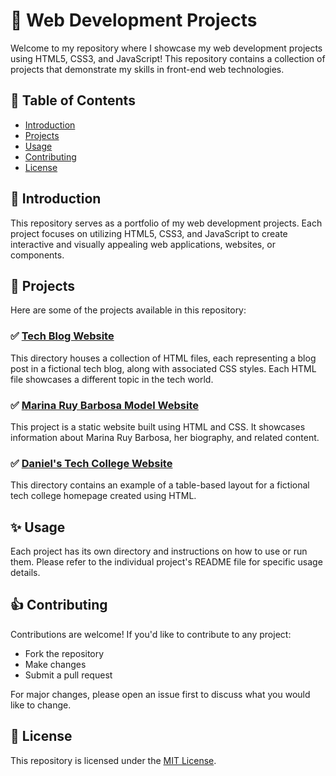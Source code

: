 # 🚀 Web Development Projects

Welcome to my repository where I showcase my web development projects using HTML5, CSS3, and JavaScript! This repository contains a collection of projects that demonstrate my skills in front-end web technologies.

## 📜 Table of Contents

- [Introduction](#introduction)
- [Projects](#projects)
- [Usage](#usage)
- [Contributing](#contributing)
- [License](#license)

## 🎯 Introduction

This repository serves as a portfolio of my web development projects. Each project focuses on utilizing HTML5, CSS3, and JavaScript to create interactive and visually appealing web applications, websites, or components.

## 🌟 Projects

Here are some of the projects available in this repository:

### ✅ [Tech Blog Website](Tech-Blog)
This directory houses a collection of HTML files, each representing a blog post in a fictional tech blog, along with associated CSS styles. Each HTML file showcases a different topic in the tech world.

### ✅ [Marina Ruy Barbosa Model Website](Marina-Ruy-Barbosa-Model)
This project is a static website built using HTML and CSS. It showcases information about Marina Ruy Barbosa, her biography, and related content.

### ✅ [Daniel's Tech College Website](Daniel's-Tech-College)
This directory contains an example of a table-based layout for a fictional tech college homepage created using HTML.

## ✨ Usage

Each project has its own directory and instructions on how to use or run them. Please refer to the individual project's README file for specific usage details.

## 👍 Contributing

Contributions are welcome! If you'd like to contribute to any project:
- Fork the repository
- Make changes
- Submit a pull request

For major changes, please open an issue first to discuss what you would like to change.

## :page_with_curl: License

This repository is licensed under the [MIT License](LICENSE).
